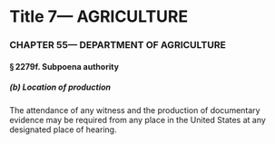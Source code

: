 
# Title 7— AGRICULTURE
### CHAPTER 55— DEPARTMENT OF AGRICULTURE
#### § 2279f. Subpoena authority
##### (b) Location of production

The attendance of any witness and the production of documentary evidence may be required from any place in the United States at any designated place of hearing.
